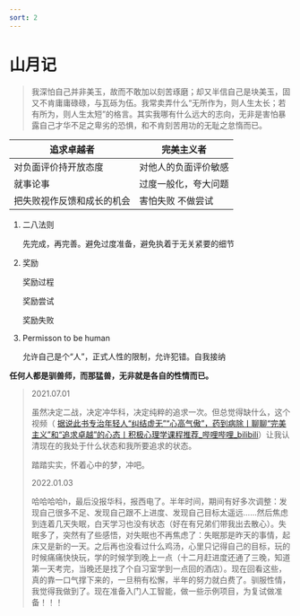 ```yaml
---
sort: 2
---
```


# 山月记

>   我深怕自己并非美玉，故而不敢加以刻苦琢磨；却又半信自己是块美玉，固又不肯庸庸碌碌，与瓦砾为伍。我常卖弄什么“无所作为，则人生太长；若有所为，则人生太短”的格言。其实我哪有什么远大的志向，无非是害怕暴露自己才华不足之卑劣的恐惧，和不肯刻苦用功的无耻之怠惰而已。
>

| 追求卓越者                 | 完美主义者           |
| -------------------------- | -------------------- |
| 对负面评价持开放态度       | 对他人的负面评价敏感 |
| 就事论事                   | 过度一般化，夸大问题 |
| 把失败视作反馈和成长的机会 | 害怕失败 不做尝试    |

1.  二八法则

    先完成，再完善。避免过度准备，避免执着于无关紧要的细节

2.  奖励

    奖励过程

    奖励尝试

    奖励失败

3.  Permisson to be human

    允许自己是个“人”，正式人性的限制，允许犯错。自我接纳

**任何人都是驯兽师，而那猛兽，无非就是各自的性情而已。**

>   2021.07.01
>
>   虽然决定二战，决定冲华科，决定纯粹的追求一次。但总觉得缺什么，这个视频（ [据说此书专治年轻人“纠结虚无”“心高气傲”，药到病除丨聊聊“完美主义”和“追求卓越”的心态丨积极心理学课程推荐_哔哩哔哩_bilibili](https://www.bilibili.com/video/BV1WK4y1V7ms?t=86)）让我认清现在的我处于什么状态和我所要追求的状态。
>
>   踏踏实实，怀着心中的梦，冲吧。
>
>   2022.01.03
>
>   哈哈哈哈h，最后没报华科，报西电了。半年时间，期间有好多次调整：发现自己很多不足、发现自己跟不上进度、发现自己目标太遥远......然后焦虑到连着几天失眠，白天学习也没有状态（好在有兄弟们带我出去散心）。失眠多了，突然有了些感悟，对失眠也不再焦虑了：失眠那是昨天的事情，起床又是新的一天。之后再也没看过什么鸡汤，心里只记得自己的目标，玩的时候痛痛快快玩，学的时候学到晚上一点（十二月赶进度还通了三晚，知道第一天考完，当晚还是找了个自习室学到一点回的酒店）。现在回看这些，真的靠一口气撑下来的，一旦稍有松懈，半年的努力就白费了。驯服性情，我觉得我做到了。现在准备入门人工智能，做一些示例项目，为复试做准备！！！







